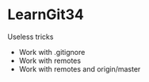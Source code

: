 # LearnGit34
Useless tricks
* Work with .gitignore
* Work with remotes
* Work with remotes and origin/master
